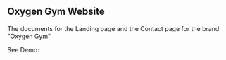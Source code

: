 ## Oxygen Gym Website

The documents for the Landing page and the Contact page for the brand "Oxygen Gym"

See Demo:


